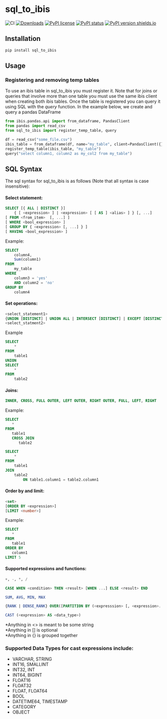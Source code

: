 # sql_to_ibis

![CI](https://github.com/zbrookle/sql_to_ibis/workflows/CI/badge.svg)
[![Downloads](https://pepy.tech/badge/sql-to-ibis)](https://pepy.tech/project/sql-to-ibis)
[![PyPI license](https://img.shields.io/pypi/l/sql_to_ibis.svg)](https://pypi.python.org/pypi/sql_to_ibis/)
[![PyPI status](https://img.shields.io/pypi/status/sql_to_ibis.svg)](https://pypi.python.org/pypi/sql_to_ibis/)
[![PyPI version shields.io](https://img.shields.io/pypi/v/sql_to_ibis.svg)](https://pypi.python.org/pypi/sql_to_ibis/)

## Installation

```bash
pip install sql_to_ibis
```

## Usage

### Registering and removing temp tables

To use an ibis table in sql_to_ibis you must register it. Note that for joins or
 queries that involve more than one table you must use the same ibis client when
  creating both ibis tables. Once the table is registered you can query it using SQL
   with the *query* function. In the example below, we create and query a pandas
    DataFrame

```python
from ibis.pandas.api import from_dataframe, PandasClient
from pandas import read_csv
from sql_to_ibis import register_temp_table, query

df = read_csv("some_file.csv")
ibis_table = from_dataframe(df, name="my_table", client=PandasClient({}))
register_temp_table(ibis_table, "my_table")
query("select column1, column2 as my_col2 from my_table")
```

## SQL Syntax
The sql syntax for sql_to_ibis is as follows (Note that all syntax is case insensitive):

#### Select statement:

```SQL
SELECT [{ ALL | DISTINCT }]
    { [ <expression> ] | <expression> [ [ AS ] <alias> ] } [, ...]
[ FROM <from_item>  [, ...] ]
[ WHERE <bool_expression> ]
[ GROUP BY { <expression> [, ...] } ]
[ HAVING <bool_expression> ]
```

Example: 
```SQL
SELECT
    column4,
    Sum(column1)  
FROM
    my_table  
WHERE
    column3 = 'yes'     
    AND column2 = 'no'  
GROUP BY
    column4
```

#### Set operations:

```SQL
<select_statement1>
{UNION [DISTINCT] | UNION ALL | INTERSECT [DISTINCT] | EXCEPT [DISTINCT] | EXCEPT ALL}
<select_statment2>
```

Example
```SQL
SELECT
    *  
FROM
    table1  
UNION
SELECT
    *  
FROM
    table2
```

#### Joins:

```SQL
INNER, CROSS, FULL OUTER, LEFT OUTER, RIGHT OUTER, FULL, LEFT, RIGHT
```

Example:

```SQL
SELECT
   * 
FROM
   table1 
   CROSS JOIN
      table2
```

```SQL
SELECT
    *  
FROM
    table1     
JOIN
    table2        
        ON table1.column1 = table2.column1
```

#### Order by and limit:

```SQL
<set>
[ORDER BY <expression>]
[LIMIT <number>]
```

Example:

```SQL
SELECT
   * 
FROM
   table1 
ORDER BY
   column1 
LIMIT 5
```

#### Supported expressions and functions:
```SQL
+, -, *, /
```
```SQL
CASE WHEN <condition> THEN <result> [WHEN ...] ELSE <result> END
```
```SQL
SUM, AVG, MIN, MAX
```
```SQL
{RANK | DENSE_RANK} OVER([PARTITION BY (<expresssion> [, <expression>...)])
```
```SQL
CAST (<expression> AS <data_type>)
```
*Anything in <> is meant to be some string <br>
*Anything in [] is optional <br>
*Anything in {} is grouped together

### Supported Data Types for cast expressions include:
* VARCHAR, STRING
* INT16, SMALLINT
* INT32, INT
* INT64, BIGINT
* FLOAT16
* FLOAT32
* FLOAT, FLOAT64
* BOOL
* DATETIME64, TIMESTAMP
* CATEGORY
* OBJECT